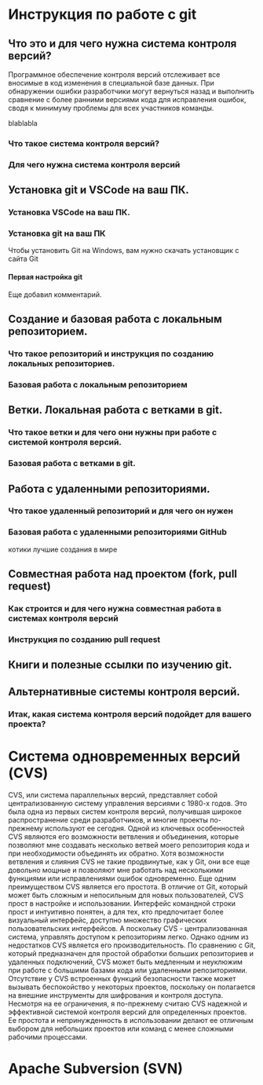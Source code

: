 # Инструкция по работе с git

## Что это и для чего нужна система контроля версий?
Программное обеспечение контроля версий отслеживает все вносимые в код изменения в специальной базе данных. При обнаружении ошибки разработчики могут вернуться назад и выполнить сравнение с более ранними версиями кода для исправления ошибок, сводя к минимуму проблемы для всех участников команды.

blablabla

### Что такое система контроля версий?

### Для чего нужна система контроля версий

## Установка git и VSCode на ваш ПК.

### Установка VSCode на ваш ПК.

### Установка git на ваш ПК
Чтобы установить Git на Windows, вам нужно скачать установщик с сайта Git

#### Первая настройка git
Еще добавил комментарий.

## Создание и базовая работа с локальным репозиторием.

### Что такое репозиторий и инструкция по созданию локальных репозиториев.

### Базовая работа с локальным репозиторием

## Ветки. Локальная работа с ветками в git.

### Что такое ветки и для чего они нужны при работе с системой контроля версий.

### Базовая работа с ветками в git.

## Работа с удаленными репозиториями.

### Что такое удаленный репозиторий и для чего он нужен

### Базовая работа с удаленными репозиториями GitHub


котики лучшие создания в мире

## Совместная работа над проектом (fork, pull request)

### Как строится и для чего нужна совместная работа в системах контроля версий

### Инструкция по созданию pull request

## Книги и полезные ссылки по изучению git.

## Альтернативные системы контроля версий.

### Итак, какая система контроля версий подойдет для вашего проекта?

# Система одновременных версий (CVS)
CVS, или система параллельных версий, представляет собой централизованную систему управления версиями с 1980-х годов. Это была одна из первых систем контроля версий, получившая широкое распространение среди разработчиков, и многие проекты по-прежнему используют ее сегодня.
Одной из ключевых особенностей CVS являются его возможности ветвления и объединения, которые позволяют мне создавать несколько ветвей моего репозитория кода и при необходимости объединять их обратно.
Хотя возможности ветвления и слияния CVS не такие продвинутые, как у Git, они все еще довольно мощные и позволяют мне работать над несколькими функциями или исправлениями ошибок одновременно.
Еще одним преимуществом CVS является его простота. В отличие от Git, который может быть сложным и непосильным для новых пользователей, CVS прост в настройке и использовании.
Интерфейс командной строки прост и интуитивно понятен, а для тех, кто предпочитает более визуальный интерфейс, доступно множество графических пользовательских интерфейсов. А поскольку CVS - централизованная система, управлять доступом к репозиториям легко.
Однако одним из недостатков CVS является его производительность. По сравнению с Git, который предназначен для простой обработки больших репозиториев и удаленных подключений, CVS может быть медленным и неуклюжим при работе с большими базами кода или удаленными репозиториями.
Отсутствие у CVS встроенных функций безопасности также может вызывать беспокойство у некоторых проектов, поскольку он полагается на внешние инструменты для шифрования и контроля доступа.
Несмотря на ее ограничения, я по-прежнему считаю CVS надежной и эффективной системой контроля версий для определенных проектов. Ее простота и непринужденность в использовании делают ее отличным выбором для небольших проектов или команд с менее сложными рабочими процессами.

# Apache Subversion (SVN)

